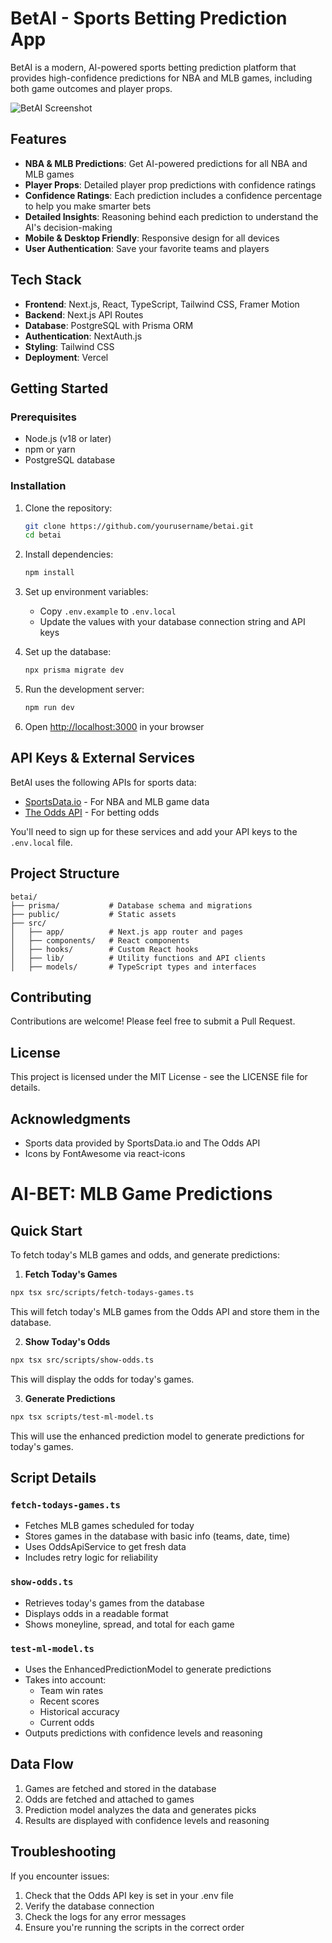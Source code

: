 # BetAI - Sports Betting Prediction App

BetAI is a modern, AI-powered sports betting prediction platform that provides high-confidence predictions for NBA and MLB games, including both game outcomes and player props.

![BetAI Screenshot](https://via.placeholder.com/800x400?text=BetAI+Screenshot)

## Features

- **NBA & MLB Predictions**: Get AI-powered predictions for all NBA and MLB games
- **Player Props**: Detailed player prop predictions with confidence ratings
- **Confidence Ratings**: Each prediction includes a confidence percentage to help you make smarter bets
- **Detailed Insights**: Reasoning behind each prediction to understand the AI's decision-making
- **Mobile & Desktop Friendly**: Responsive design for all devices
- **User Authentication**: Save your favorite teams and players

## Tech Stack

- **Frontend**: Next.js, React, TypeScript, Tailwind CSS, Framer Motion
- **Backend**: Next.js API Routes
- **Database**: PostgreSQL with Prisma ORM
- **Authentication**: NextAuth.js
- **Styling**: Tailwind CSS
- **Deployment**: Vercel

## Getting Started

### Prerequisites

- Node.js (v18 or later)
- npm or yarn
- PostgreSQL database

### Installation

1. Clone the repository:
   ```bash
   git clone https://github.com/yourusername/betai.git
   cd betai
   ```

2. Install dependencies:
   ```bash
   npm install
   ```

3. Set up environment variables:
   - Copy `.env.example` to `.env.local`
   - Update the values with your database connection string and API keys

4. Set up the database:
   ```bash
   npx prisma migrate dev
   ```

5. Run the development server:
   ```bash
   npm run dev
   ```

6. Open [http://localhost:3000](http://localhost:3000) in your browser

## API Keys & External Services

BetAI uses the following APIs for sports data:

- [SportsData.io](https://sportsdata.io/) - For NBA and MLB game data
- [The Odds API](https://the-odds-api.com/) - For betting odds

You'll need to sign up for these services and add your API keys to the `.env.local` file.

## Project Structure

```
betai/
├── prisma/           # Database schema and migrations
├── public/           # Static assets
├── src/
│   ├── app/          # Next.js app router and pages
│   ├── components/   # React components
│   ├── hooks/        # Custom React hooks
│   ├── lib/          # Utility functions and API clients
│   ├── models/       # TypeScript types and interfaces
```

## Contributing

Contributions are welcome! Please feel free to submit a Pull Request.

## License

This project is licensed under the MIT License - see the LICENSE file for details.

## Acknowledgments

- Sports data provided by SportsData.io and The Odds API
- Icons by FontAwesome via react-icons 

# AI-BET: MLB Game Predictions

## Quick Start

To fetch today's MLB games and odds, and generate predictions:

1. **Fetch Today's Games**
```bash
npx tsx src/scripts/fetch-todays-games.ts
```
This will fetch today's MLB games from the Odds API and store them in the database.

2. **Show Today's Odds**
```bash
npx tsx src/scripts/show-odds.ts
```
This will display the odds for today's games.

3. **Generate Predictions**
```bash
npx tsx scripts/test-ml-model.ts
```
This will use the enhanced prediction model to generate predictions for today's games.

## Script Details

### `fetch-todays-games.ts`
- Fetches MLB games scheduled for today
- Stores games in the database with basic info (teams, date, time)
- Uses OddsApiService to get fresh data
- Includes retry logic for reliability

### `show-odds.ts`
- Retrieves today's games from the database
- Displays odds in a readable format
- Shows moneyline, spread, and total for each game

### `test-ml-model.ts`
- Uses the EnhancedPredictionModel to generate predictions
- Takes into account:
  - Team win rates
  - Recent scores
  - Historical accuracy
  - Current odds
- Outputs predictions with confidence levels and reasoning

## Data Flow
1. Games are fetched and stored in the database
2. Odds are fetched and attached to games
3. Prediction model analyzes the data and generates picks
4. Results are displayed with confidence levels and reasoning

## Troubleshooting
If you encounter issues:
1. Check that the Odds API key is set in your .env file
2. Verify the database connection
3. Check the logs for any error messages
4. Ensure you're running the scripts in the correct order 